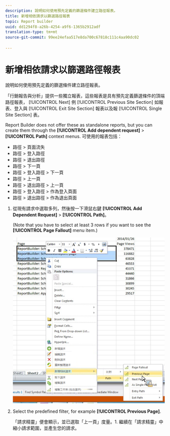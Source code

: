 ```yaml
---
description: 說明如何使用預先定義的篩選條件建立路徑報表。
title: 新增相依請求以篩選路徑報表
topic: Report builder
uuid: dd1294f8-a26b-4254-a9f6-1365b2912adf
translation-type: tm+mt
source-git-commit: 99ee24efaa517e8da700c67818c111c4aa90dc02

---
```



# 新增相依請求以篩選路徑報表

說明如何使用預先定義的篩選條件建立路徑報表。

「行銷報告與分析」提供一些獨立報表，這些報表是具有預先定義篩選條件的頂端路徑報表， [!UICONTROL Next] 例 [!UICONTROL Previous Site Section] 如報表、登入與 [!UICONTROL Exit Site Section] 報表以及報 [!UICONTROL Single Site Section] 表。

Report Builder does not offer these as standalone reports, but you can create them through the **[!UICONTROL Add dependent request]** > **[!UICONTROL Path]** context menus. 可使用的報表包括：

* 路徑 > 頁面流失
* 路徑 > 登入路徑
* 路徑 > 退出路徑
* 路徑 > 下一頁
* 路徑 > 登入路徑 > 下一頁
* 路徑 > 上一頁
* 路徑 > 退出路徑 > 上一頁
* 路徑 > 登入路徑 > 作為登入頁面
* 路徑 > 退出路徑 > 作為退出頁面

1. 從現有請求中選取多列，然後按一下滑鼠右鍵 **[!UICONTROL Add Dependent Request]** > **[!UICONTROL Path]**。

   (Note that you have to select at least 3 rows if you want to see the **[!UICONTROL Page Fallout]** menu item.)

   ![](assets/dependen_request.png)

1. Select the predefined filter, for example **[!UICONTROL Previous Page]**.

   「請求精靈」便會顯示，並已選取「上一頁」度量。1. 繼續在「請求精靈」中縮小請求範圍，並產生您的請求。
